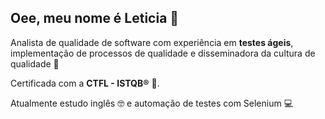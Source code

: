 ## Oee, meu nome é Leticia 👋


Analista de qualidade de software com experiência em **testes ágeis**, implementação de processos de qualidade e disseminadora da cultura de qualidade 📖

Certificada com a **CTFL - ISTQB®** 📃.

Atualmente estudo inglês 🤓 e automação de testes com Selenium 💻

<!--

Focada em:
<div display='inline'>

</div>
